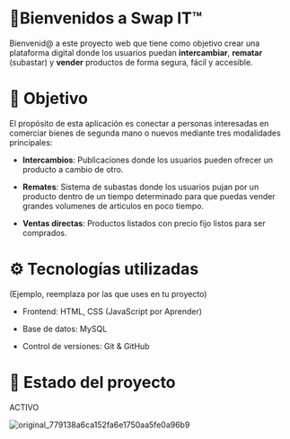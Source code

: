 # 🛒Bienvenidos a Swap IT™

Bienvenid@ a este proyecto web que tiene como objetivo crear una plataforma digital donde los usuarios puedan **intercambiar**, **rematar** (subastar) y **vender** productos de forma segura, fácil y accesible.



# 🎯 Objetivo

El propósito de esta aplicación es conectar a personas interesadas en comerciar bienes de segunda mano o nuevos mediante tres modalidades principales:

-   **Intercambios**: Publicaciones donde los usuarios pueden ofrecer un producto a cambio de otro.
    
-   **Remates**: Sistema de subastas donde los usuarios pujan por un producto dentro de un tiempo determinado para que puedas vender grandes volumenes de articulos en poco tiempo.
    
-   **Ventas directas**: Productos listados con precio fijo listos para ser comprados.


# ⚙️ Tecnologías utilizadas

(Ejemplo, reemplaza por las que uses en tu proyecto)

-   Frontend: HTML, CSS (JavaScript por Aprender)
-   Base de datos: MySQL
    
-   Control de versiones: Git & GitHub


# 🚀 Estado del proyecto

ACTIVO

![original_779138a6ca152fa6e1750aa5fe0a96b9](https://github.com/user-attachments/assets/a285c739-8baa-4cad-a3cf-29f6aa0d408d)
